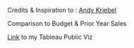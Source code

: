 Credits & Inspiration to : [Andy Kriebel](https://www.vizwiz.com/2022/11/comparison-charts.html) 


Comparison to Budget & Prior Year Sales 

[Link](https://public.tableau.com/shared/76F5SNGZ7?:display_count=n&:origin=viz_share_link) to my Tableau Public Viz
